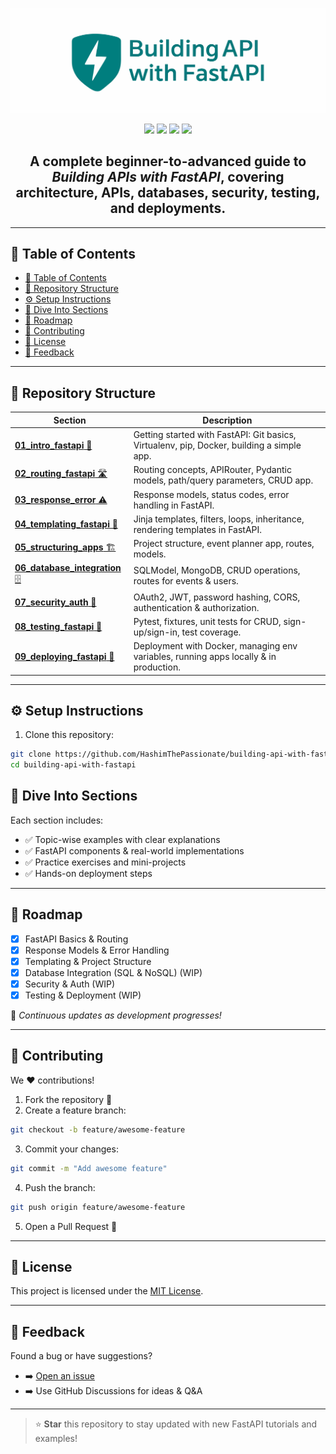 <p align="center">
  <img src="./logo/fastapi.svg" alt="Building API with FastAPI"/>
</p>

<p align="center">
  <img src="https://img.shields.io/github/license/HashimThePassionate/building-api-with-fastapi" />
  <img src="https://img.shields.io/github/repo-size/HashimThePassionate/building-api-with-fastapi" />
  <img src="https://img.shields.io/github/last-commit/HashimThePassionate/building-api-with-fastapi" />
  <img src="https://img.shields.io/github/stars/HashimThePassionate/building-api-with-fastapi?style=social" />
</p>

<h2 align="center">
  A complete beginner-to-advanced guide to <i>Building APIs with FastAPI</i>, covering architecture, APIs, databases, security, testing, and deployments.
</h2>

---

## 📑 Table of Contents  

- [📑 Table of Contents](#-table-of-contents)
- [📂 Repository Structure](#-repository-structure)
- [⚙️ Setup Instructions](#️-setup-instructions)
- [🤿 Dive Into Sections](#-dive-into-sections)
- [📌 Roadmap](#-roadmap)
- [🙌 Contributing](#-contributing)
- [📄 License](#-license)
- [💬 Feedback](#-feedback)

---

## 📂 Repository Structure  

| Section | Description |
|---------|-------------|
| [**01_intro_fastapi** 🚀](./01-intro-fastapi/) | Getting started with FastAPI: Git basics, Virtualenv, pip, Docker, building a simple app. |
| [**02_routing_fastapi** 🛣️](./02-routing-fastapi/) | Routing concepts, APIRouter, Pydantic models, path/query parameters, CRUD app. |
| [**03_response_error** ⚠️](./03-response-error/) | Response models, status codes, error handling in FastAPI. |
| [**04_templating_fastapi** 🧩](./04-templating-fastapi/) | Jinja templates, filters, loops, inheritance, rendering templates in FastAPI. |
| [**05_structuring_apps** 🏗️](./05-structuring-apps/) | Project structure, event planner app, routes, models. |
| [**06_database_integration** 🗄️](./06-database-integration/) | SQLModel, MongoDB, CRUD operations, routes for events & users. |
| [**07_security_auth** 🔐](./07-security-auth/) | OAuth2, JWT, password hashing, CORS, authentication & authorization. |
| [**08_testing_fastapi** 🧪](./08-testing-fastapi/) | Pytest, fixtures, unit tests for CRUD, sign-up/sign-in, test coverage. |
| [**09_deploying_fastapi** 🚀](./09-deploying-fastapi/) | Deployment with Docker, managing env variables, running apps locally & in production. |

---

## ⚙️ Setup Instructions  

1. Clone this repository:  
```bash
git clone https://github.com/HashimThePassionate/building-api-with-fastapi.git
cd building-api-with-fastapi
```

## 🤿 Dive Into Sections

Each section includes:

* ✅ Topic-wise examples with clear explanations
* ✅ FastAPI components & real-world implementations
* ✅ Practice exercises and mini-projects
* ✅ Hands-on deployment steps

---

## 📌 Roadmap

* [x] FastAPI Basics & Routing
* [x] Response Models & Error Handling
* [x] Templating & Project Structure
* [x] Database Integration (SQL & NoSQL) (WIP)
* [x] Security & Auth (WIP)
* [x] Testing & Deployment (WIP)

📢 *Continuous updates as development progresses!*

---

## 🙌 Contributing

We ❤️ contributions!

1. Fork the repository 🍴
2. Create a feature branch:

```bash
git checkout -b feature/awesome-feature
```

3. Commit your changes:

```bash
git commit -m "Add awesome feature"
```

4. Push the branch:

```bash
git push origin feature/awesome-feature
```

5. Open a Pull Request 🚀

---

## 📄 License

This project is licensed under the [MIT License](./LICENSE).

---

## 💬 Feedback

Found a bug or have suggestions?

* ➡️ [Open an issue](https://github.com/HashimThePassionate/building-api-with-fastapi/issues)
* ➡️ Use GitHub Discussions for ideas & Q&A

---

> ⭐ **Star** this repository to stay updated with new FastAPI tutorials and examples!

